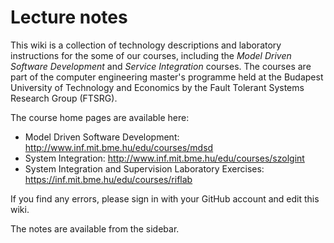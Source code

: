 Lecture notes
=============

This wiki is a collection of technology descriptions and laboratory instructions for the some of our courses, including the _Model Driven Software Development_ and _Service Integration_ courses. The courses are part of the computer engineering master's programme held at the Budapest University of Technology and Economics by the Fault Tolerant Systems Research Group (FTSRG).

The course home pages are available here:

* Model Driven Software Development: <http://www.inf.mit.bme.hu/edu/courses/mdsd>
* System Integration: <http://www.inf.mit.bme.hu/edu/courses/szolgint>
* System Integration and Supervision Laboratory Exercises: <https://inf.mit.bme.hu/edu/courses/riflab>

If you find any errors, please sign in with your GitHub account and edit this wiki.

The notes are available from the sidebar.